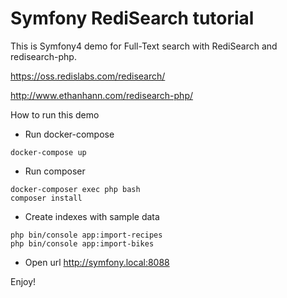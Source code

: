 Symfony RediSearch tutorial
===========================

This is Symfony4 demo for Full-Text search with RediSearch and redisearch-php.

https://oss.redislabs.com/redisearch/

http://www.ethanhann.com/redisearch-php/

How to run this demo
 
- Run docker-compose

```
docker-compose up
```

- Run composer

```
docker-composer exec php bash
composer install
```

- Create indexes with sample data
```
php bin/console app:import-recipes
php bin/console app:import-bikes
```

- Open url http://symfony.local:8088

Enjoy!
